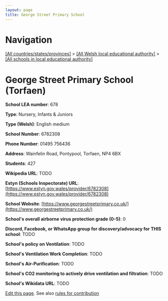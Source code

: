 ```yaml
---
layout: page
title: George Street Primary School
---
```

# Navigation

[[All countries/states/provinces]](../../..) > [[All Welsh local educational authority]](../..) > [[All schools in local educational authority]](..)

# George Street Primary School (Torfaen)

**School LEA number**: 678

**Type**: Nursery, Infants & Juniors

**Type (Welsh)**: English medium

**School Number**: 6782308

**Phone Number**: 01495 756436

**Address**: Wainfelin Road, Pontypool, Torfaen, NP4 6BX

**Students**: 427

**Wikipedia URL**: TODO

**Estyn (Schools Inspectorate) URL**: [https://www.estyn.gov.wales/provider/6782308](https://www.estyn.gov.wales/provider/6782308)

**School Website**: [https://www.georgestreetprimary.co.uk/](https://www.georgestreetprimary.co.uk/)

**School's overall airborne virus protection grade (0-5)**: 0

**Discord, Facebook, or WhatsApp group for discovery/advocacy for THIS school**: TODO

**School's policy on Ventilation**: TODO

**School's Ventilation Work Completion**: TODO

**School's Air-Purification**: TODO

**School's CO2 monitoring to actively drive ventilation and filtration**: TODO

**School's Wikidata URL**: TODO




[Edit this page](https://github.com/ventilate-schools/Wales/edit/prif/./Torfaen/George_Street_Primary_School.md). See also [rules for contribution](../../../contribution-rules/)